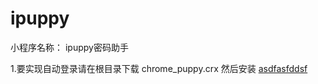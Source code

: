 # ipuppy
小程序名称： ipuppy密码助手

1.要实现自动登录请在根目录下载 chrome_puppy.crx 然后安装
<a href="asdasdfsdf">asdfasfddsf</a>
